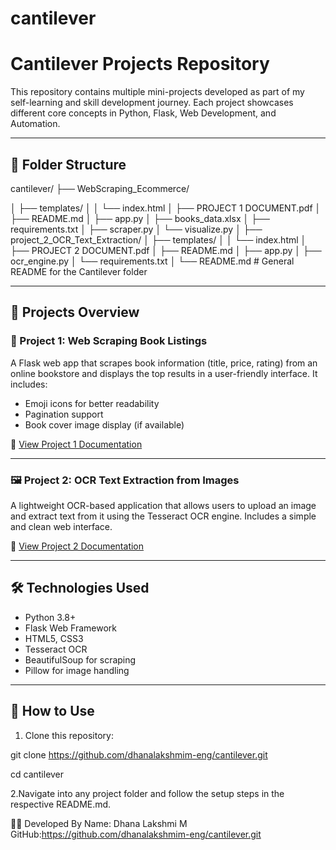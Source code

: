 # cantilever
# Cantilever Projects Repository

This repository contains multiple mini-projects developed as part of my self-learning and skill development journey. Each project showcases different core concepts in Python, Flask, Web Development, and Automation.

---

## 📁 Folder Structure

cantilever/
├── WebScraping_Ecommerce/

│   ├── templates/
│   │   └── index.html
│   ├── PROJECT 1 DOCUMENT.pdf
│   ├── README.md
│   ├── app.py
│   ├── books_data.xlsx
│   ├── requirements.txt
│   ├── scraper.py
│   └── visualize.py
│
├── project_2_OCR_Text_Extraction/
│   ├── templates/
│   │   └── index.html
│   ├── PROJECT 2 DOCUMENT.pdf
│   ├── README.md
│   ├── app.py
│   ├── ocr_engine.py
│   └── requirements.txt
│
└── README.md                     # General README for the Cantilever folder



---

## 🚀 Projects Overview

### 📖 Project 1: Web Scraping Book Listings

A Flask web app that scrapes book information (title, price, rating) from an online bookstore and displays the top results in a user-friendly interface. It includes:

- Emoji icons for better readability
- Pagination support
- Book cover image display (if available)

📄 [View Project 1 Documentation](./WebScraping_Ecommerce/README.md)

---

### 🖼️ Project 2: OCR Text Extraction from Images

A lightweight OCR-based application that allows users to upload an image and extract text from it using the Tesseract OCR engine. Includes a simple and clean web interface.

📄 [View Project 2 Documentation](./project_2_OCR_Text_Extraction/README.md)

---

## 🛠 Technologies Used

- Python 3.8+
- Flask Web Framework
- HTML5, CSS3
- Tesseract OCR
- BeautifulSoup for scraping
- Pillow for image handling

---

## 📌 How to Use

1. Clone this repository:

git clone https://github.com/dhanalakshmim-eng/cantilever.git

cd cantilever

2.Navigate into any project folder and follow the setup steps in the respective README.md.

🧑‍💻 Developed By
Name: Dhana Lakshmi M
GitHub:https://github.com/dhanalakshmim-eng/cantilever.git
